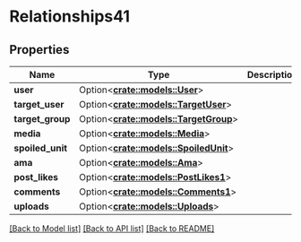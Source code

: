 # Relationships41

## Properties

Name | Type | Description | Notes
------------ | ------------- | ------------- | -------------
**user** | Option<[**crate::models::User**](user.md)> |  | [optional]
**target_user** | Option<[**crate::models::TargetUser**](targetUser.md)> |  | [optional]
**target_group** | Option<[**crate::models::TargetGroup**](targetGroup.md)> |  | [optional]
**media** | Option<[**crate::models::Media**](media.md)> |  | [optional]
**spoiled_unit** | Option<[**crate::models::SpoiledUnit**](spoiledUnit.md)> |  | [optional]
**ama** | Option<[**crate::models::Ama**](ama.md)> |  | [optional]
**post_likes** | Option<[**crate::models::PostLikes1**](postLikes1.md)> |  | [optional]
**comments** | Option<[**crate::models::Comments1**](comments1.md)> |  | [optional]
**uploads** | Option<[**crate::models::Uploads**](uploads.md)> |  | [optional]

[[Back to Model list]](../README.md#documentation-for-models) [[Back to API list]](../README.md#documentation-for-api-endpoints) [[Back to README]](../README.md)


